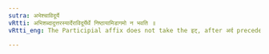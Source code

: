 ```yaml
---
sutra: अभेश्चाविदूर्ये
vRtti: अभिशब्दादुत्तरस्यार्देराविदूर्येर्थे निष्ठायामिडागमो न भवति ॥
vRtti_eng: The Participial affix does not take the इट्, after अर्द preceded by अभि, when the meaning is that of 'near'.

---
```

